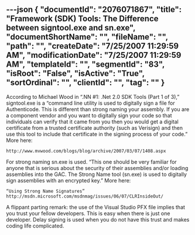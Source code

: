 ---json
{
  "documentId": "2076071867",
  "title": "Framework (SDK) Tools: The Difference between signtool.exe and sn.exe",
  "documentShortName": "",
  "fileName": "",
  "path": "",
  "createDate": "7/25/2007 11:29:59 AM",
  "modificationDate": "7/25/2007 11:29:59 AM",
  "templateId": "",
  "segmentId": "83",
  "isRoot": "False",
  "isActive": "True",
  "sortOrdinal": "",
  "clientId": "",
  "tag": ""
}
---

According to Michael Wood in “.NN #1: .Net 2.0 SDK Tools (Part 1 of 3),” signtool.exe is a “command line utility is used to digitally sign a file for Authenticode. This is different than strong naming your assembly. If you are a component vendor and you want to digitally sign your code so that individuals can verify that it came from you then you would get a digital certificate from a trusted certificate authority (such as Verisign) and then use this tool to include that certificate in the signing process of your code.” More here:

    http://www.mvwood.com/blogs/blog/archive/2007/03/07/1408.aspx

For strong naming sn.exe is used. “This one should be very familiar for anyone that is serious about the security of their assemblies and/or loading assemblies into the GAC. The Strong Name tool (sn.exe) is used to digitally sign assemblies with an encrypted key.” More here:

    “Using Strong Name Signatures”
    http://msdn.microsoft.com/msdnmag/issues/06/07/CLRInsideOut/

A flippant parting remark: the use of the Visual Studio PFX file implies that you trust your fellow developers. This is easy when there is just one developer. Delay signing is used when you do not have this trust and makes coding life complicated.
